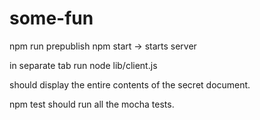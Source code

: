# some-fun

npm run prepublish
npm start -> starts server


in separate tab run 
node lib/client.js

should display the entire contents of the secret document.

npm test should run all the mocha tests.
